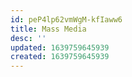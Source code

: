 ```yaml
---
id: peP4lp62vmWgM-kfIaww6
title: Mass Media
desc: ''
updated: 1639759645939
created: 1639759645939
---
```



